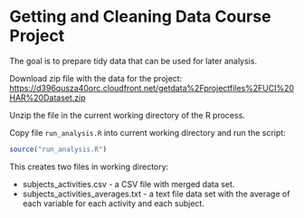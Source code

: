 Getting and Cleaning Data Course Project
========================================

The goal is to prepare tidy data that can be used for later analysis.

Download zip file with the data for the project: https://d396qusza40orc.cloudfront.net/getdata%2Fprojectfiles%2FUCI%20HAR%20Dataset.zip

Unzip the file in the current working directory of the R process.

Copy file `run_analysis.R` into current working directory and run the script:

```r
source("run_analysis.R")
```

This creates two files in working directory:

- subjects_activities.csv - a CSV file with merged data set.
- subjects_activities_averages.txt - a text file data set with the average of each variable for each activity and each subject.

